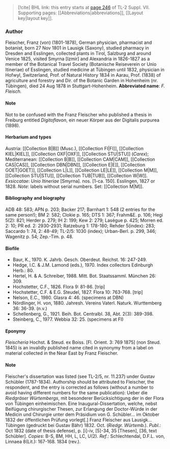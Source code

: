 > [!cite] BHL link: this entry starts at [page 246](https://www.biodiversitylibrary.org/page/33259750) of TL-2 Suppl. VII.
> Supporting pages: [[Abbreviations|abbreviations]], [[Layout key|layout key]].

### Author

Fleischer, Franz (von) (1801-1878), German physician, pharmacist and botanist, born 27 Nov 1801 in Lausigk (Saxony), studied pharmacy in Dresden and Esslingen, collected plants in Tirol, Salzburg and around Venice 1825, visited Smyrna \[Izmir\] and Alexandria in 1826-1827 as a member of the Botanical Travel Society (Botanische Reiseverein or Unio Itineriae) of Esslingen, studied medicine at Tübingen until 1832, physician in Hofwyl, Switzerland, Prof. of Natural History 1834 in Aarau, Prof. (1838) of agriculture and forestry and Dir. of the Botanic Garden in Hohenheim (nr. Tübingen), died 24 Aug 1878 in Stuttgart-Hohenheim. 
**Abbreviated name**: *F. Fleisch.*

#### Note

Not to be confused with the Franz Fleischer who published a thesis in Freiburg entitled *Digitoflavon*, ein neuer Körper aus der Digitalis purpurea (1898).

#### Herbarium and types

Austria: [[Collection B|B]] (Musc.), [[Collection FI|FI]], [[Collection KIEL|KIEL]], [[Collection OXF|OXF]], [[Collection STU|STU]] (*Carex*); Mediterranean: [[Collection B|B]], [[Collection CAM|CAM]], [[Collection CAS|CAS]], [[Collection DBN|DBN]], [[Collection E|E]], [[Collection GOET|GOET]], [[Collection L|L]], [[Collection LE|LE]], [[Collection M|M]], [[Collection STU|STU]], [[Collection TUB|TUB]], [[Collection W|W]].
*Exsiccatae*: *Unio Itineriae* \[Smyrna\]. nos. \[1-ca. 150\]. Esslingen, 1827 or 1828. *Note*: labels without serial numbers. Set: [[Collection M|M]].

#### Bibliography and biography

ADB 48: 583; APN p. 203; Backer 217; Barnhart 1: 548 (2 entries for the same person!); BM 2: 582; Clokie p. 165; DTS 1: 367; Frahm&E. p. 106; Hegi 5(2): 821; Herder p. 279; IH 2: 199; Kew 2: 279; Lasègue p. 425; Morren ed. 2: 10; PR ed. 2: 2930-2931; Ratzeburg 1: 178-180; Rehder 5(index): 283; Saccardo 1: 74, 2: 48-49; TL-2/5: 1030 (index); Urban-Berl. p. 299, 346; Wagenitz p. 54; Zep.-Tim. p. 48.

#### Biofile

- Baur, K., 1970. K. Jahrb. Gesch. Oberdeut. Reichst. 16: 247-249.
- Hedge, I.C. & J.M. Lamond (eds.), 1970. Index collectors Edinburgh Herb.: 80.
- Hertel, H. & A. Schreiber, 1988. Mitt. Bot. Staatssamml. München 26: 309.
- Hochstetter, C.F., 1826. Flora 9: 81-86. \[trip\]
- Hochstetter, C.F. & E.G. Steudel, 1827. Flora 10: 763-768. \[trip\]
- Nelson, E.C., 1980. Glasra 4: 46. (specimens at DBN)
- Nördlinger, H. von, 1880. Jahresh. Vereins Vaterl. Naturk. Wurttemberg 36: 36-39. (n.v.)
- Schellenberg, G., 1921. Beih. Bot. Centralbl. 38, Abt. 2(3): 389-398.
- Steinberg, C., 1977. Webbia 32: 25. (specimens at FI)

#### Eponymy

*Fleischeria* Hochst. & Steud. ex Boiss. \[Fl. Orient. 3: 769 1875\] (non Steud. 1845) is an invalidly published name cited in synonymy from a label on material collected in the Near East by Franz Fleischer.

#### Note

Fleischer's dissertation was listed (see TL-2/5, nr. 11.237) under Gustav Schübler (1787-1834). Authorship should be attributed to Fleischer, the respondent, and the entry is corrected as follows (without a number to avoid having different numbers for the same publication):
Ueber die *Riedgräser Würtembergs*, mit besonderer Berücksichtigung der in der Flora von Tübingen einheimischen. Eine Inaugural-Dissertation, welche, nebst Beifügung chirurgischer Thesen, zur Erlangung der Doctor-Würde in der Medicin und Chirurgie unter dem Präsidium von G. Schübler... im Oktober 1832 der öffentlichen Prüfung vorlegt\[.\] Franz Fleischer aus Lausigk... Tübingen (gedruckt bei Gustav Bähr) 1832. Oct. (*Riedgr. Würtemb.*).
*Publ*.: Oct 1832 (date of thesis defense), p. \[i\]-iv, \[5\]-34, 35 \[Thesen\], \[36, text Schübler\]. *Copies*: B-S, BM, HH, L, LC, U(2).
*Ref*.: Schlechtendal, D.F.L. von, Linnaea 8(Lit.): 167-168. 1834 (rev.).

